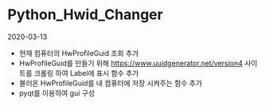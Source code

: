 # Python_Hwid_Changer

2020-03-13
- 현재 컴퓨터의 HwProfileGuid 조회 추가
- HwProfileGuid를 만들기 위해 https://www.uuidgenerator.net/version4 사이트를 크롤링 하여 Label에 표시 함수 추가 
- 불러온 HwProfileGuid를 내 컴퓨터에 저장 시켜주는 함수 추가 
- pyqt를 이용하여 gui 구성
